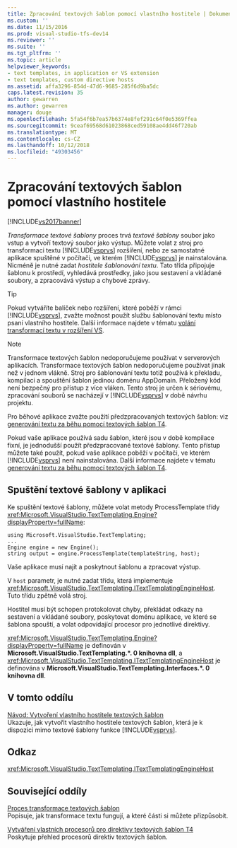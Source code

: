 ```yaml
---
title: Zpracování textových šablon pomocí vlastního hostitele | Dokumentace Microsoftu
ms.custom: ''
ms.date: 11/15/2016
ms.prod: visual-studio-tfs-dev14
ms.reviewer: ''
ms.suite: ''
ms.tgt_pltfrm: ''
ms.topic: article
helpviewer_keywords:
- text templates, in application or VS extension
- text templates, custom directive hosts
ms.assetid: affa3296-854d-47d6-9685-285f6d9ba5dc
caps.latest.revision: 35
author: gewarren
ms.author: gewarren
manager: douge
ms.openlocfilehash: 5fa54f6b7ea57b6374e8fef291c64f0e5369ffea
ms.sourcegitcommit: 9ceaf69568d61023868ced59108ae4dd46f720ab
ms.translationtype: MT
ms.contentlocale: cs-CZ
ms.lasthandoff: 10/12/2018
ms.locfileid: "49303456"
---
```

# <a name="processing-text-templates-by-using-a-custom-host"></a>Zpracování textových šablon pomocí vlastního hostitele
[!INCLUDE[vs2017banner](../includes/vs2017banner.md)]

*Transformace textové šablony* proces trvá *textové šablony* soubor jako vstup a vytvoří textový soubor jako výstup. Můžete volat z stroj pro transformaci textu [!INCLUDE[vsprvs](../includes/vsprvs-md.md)] rozšíření, nebo ze samostatné aplikace spuštěné v počítači, ve kterém [!INCLUDE[vsprvs](../includes/vsprvs-md.md)] je nainstalována. Nicméně je nutné zadat *hostitele šablonování textu*. Tato třída připojuje šablonu k prostředí, vyhledává prostředky, jako jsou sestavení a vkládané soubory, a zpracovává výstup a chybové zprávy.  
  
> [!TIP]
>  Pokud vytváříte balíček nebo rozšíření, které poběží v rámci [!INCLUDE[vsprvs](../includes/vsprvs-md.md)], zvažte možnost použít službu šablonování textu místo psaní vlastního hostitele. Další informace najdete v tématu [volání transformací textu v rozšíření VS](../modeling/invoking-text-transformation-in-a-vs-extension.md).  
  
> [!NOTE]
>  Transformace textových šablon nedoporučujeme používat v serverových aplikacích. Transformace textových šablon nedoporučujeme používat jinak než v jednom vlákně. Stroj pro šablonování textu totiž používá k překladu, kompilaci a spouštění šablon jedinou doménu AppDomain. Přeložený kód není bezpečný pro přístup z více vláken. Tento stroj je určen k sériovému, zpracování souborů se nacházejí v [!INCLUDE[vsprvs](../includes/vsprvs-md.md)] v době návrhu projektu.  
>   
>  Pro běhové aplikace zvažte použití předzpracovaných textových šablon: viz [generování textu za běhu pomocí textových šablon T4](../modeling/run-time-text-generation-with-t4-text-templates.md).  
  
 Pokud vaše aplikace používá sadu šablon, které jsou v době kompilace fixní, je jednodušší použít předzpracované textové šablony. Tento přístup můžete také použít, pokud vaše aplikace poběží v počítači, ve kterém [!INCLUDE[vsprvs](../includes/vsprvs-md.md)] není nainstalována. Další informace najdete v tématu [generování textu za běhu pomocí textových šablon T4](../modeling/run-time-text-generation-with-t4-text-templates.md).  
  
## <a name="executing-a-text-template-in-your-application"></a>Spuštění textové šablony v aplikaci  
 Ke spuštění textové šablony, můžete volat metody ProcessTemplate třídy <xref:Microsoft.VisualStudio.TextTemplating.Engine?displayProperty=fullName>:  
  
```  
using Microsoft.VisualStudio.TextTemplating;  
...  
Engine engine = new Engine();  
string output = engine.ProcessTemplate(templateString, host);  
```  
  
 Vaše aplikace musí najít a poskytnout šablonu a zpracovat výstup.  
  
 V `host` parametr, je nutné zadat třídu, která implementuje <xref:Microsoft.VisualStudio.TextTemplating.ITextTemplatingEngineHost>. Tuto třídu zpětně volá stroj.  
  
 Hostitel musí být schopen protokolovat chyby, překládat odkazy na sestavení a vkládané soubory, poskytovat doménu aplikace, ve které se šablona spouští, a volat odpovídající procesor pro jednotlivé direktivy.  
  
 <xref:Microsoft.VisualStudio.TextTemplating.Engine?displayProperty=fullName> je definován v **Microsoft.VisualStudio.TextTemplating.\*. 0 knihovna dll**, a <xref:Microsoft.VisualStudio.TextTemplating.ITextTemplatingEngineHost> je definována v **Microsoft.VisualStudio.TextTemplating.Interfaces.\*. 0 knihovna dll**.  
  
## <a name="in-this-section"></a>V tomto oddílu  
 [Návod: Vytvoření vlastního hostitele textových šablon](../modeling/walkthrough-creating-a-custom-text-template-host.md)  
 Ukazuje, jak vytvořit vlastního hostitele textových šablon, která je k dispozici mimo textové šablony funkce [!INCLUDE[vsprvs](../includes/vsprvs-md.md)].  
  
## <a name="reference"></a>Odkaz  
 <xref:Microsoft.VisualStudio.TextTemplating.ITextTemplatingEngineHost>  
  
## <a name="related-sections"></a>Související oddíly  
 [Proces transformace textových šablon](../modeling/the-text-template-transformation-process.md)  
 Popisuje, jak transformace textu fungují, a které části si můžete přizpůsobit.  
  
 [Vytváření vlastních procesorů pro direktivy textových šablon T4](../modeling/creating-custom-t4-text-template-directive-processors.md)  
 Poskytuje přehled procesorů direktiv textových šablon.



